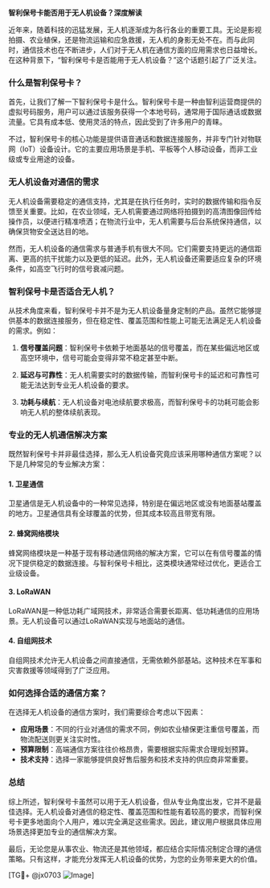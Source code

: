 **智利保号卡能否用于无人机设备？深度解读**

近年来，随着科技的迅猛发展，无人机逐渐成为各行各业的重要工具。无论是影视拍摄、农业植保，还是物流运输和应急救援，无人机的身影无处不在。而与此同时，通信技术也在不断进步，人们对于无人机在通信方面的应用需求也日益增长。在这种背景下，“智利保号卡是否能用于无人机设备？”这个话题引起了广泛关注。

### 什么是智利保号卡？

首先，让我们了解一下智利保号卡是什么。智利保号卡是一种由智利运营商提供的虚拟号码服务，用户可以通过该服务获得一个本地号码，通常用于国际通话或数据流量。它具有成本低、使用灵活的特点，因此受到了许多用户的青睐。

不过，智利保号卡的核心功能是提供语音通话和数据连接服务，并非专门针对物联网（IoT）设备设计。它的主要应用场景是手机、平板等个人移动设备，而非工业级或专业用途的设备。

### 无人机设备对通信的需求

无人机设备需要稳定的通信支持，尤其是在执行任务时，实时的数据传输和指令反馈至关重要。比如，在农业领域，无人机需要通过网络将拍摄到的高清图像回传给操作员，以便进行精准喷洒；在物流行业中，无人机需要与后台系统保持通信，以确保货物安全送达目的地。

然而，无人机设备的通信需求与普通手机有很大不同。它们需要支持更远的通信距离、更高的抗干扰能力以及更低的延迟。此外，无人机设备还需要适应复杂的环境条件，如高空飞行时的信号衰减问题。

### 智利保号卡是否适合无人机？

从技术角度来看，智利保号卡并不是为无人机设备量身定制的产品。虽然它能够提供基本的数据连接服务，但在稳定性、覆盖范围和性能上可能无法满足无人机设备的需求。例如：

1. **信号覆盖问题**：智利保号卡依赖于地面基站的信号覆盖，而在某些偏远地区或高空环境中，信号可能会变得非常不稳定甚至中断。
   
2. **延迟与可靠性**：无人机需要实时的数据传输，而智利保号卡的延迟和可靠性可能无法达到专业无人机设备的要求。

3. **功耗与续航**：无人机设备对电池续航要求极高，而智利保号卡的功耗可能会影响无人机的整体续航表现。

### 专业的无人机通信解决方案

既然智利保号卡并非最佳选择，那么无人机设备究竟应该采用哪种通信方案呢？以下是几种常见的专业解决方案：

#### 1. **卫星通信**
   卫星通信是无人机设备中的一种常见选择，特别是在偏远地区或没有地面基站覆盖的地方。卫星通信具有全球覆盖的优势，但其成本较高且带宽有限。

#### 2. **蜂窝网络模块**
   蜂窝网络模块是一种基于现有移动通信网络的解决方案，它可以在有信号覆盖的情况下提供稳定的数据连接。与智利保号卡相比，这类模块通常经过优化，更适合工业级设备。

#### 3. **LoRaWAN**
   LoRaWAN是一种低功耗广域网技术，非常适合需要长距离、低功耗通信的应用场景。无人机设备可以通过LoRaWAN实现与地面站的通信。

#### 4. **自组网技术**
   自组网技术允许无人机设备之间直接通信，无需依赖外部基站。这种技术在军事和灾害救援等领域得到了广泛应用。

### 如何选择合适的通信方案？

在选择无人机设备的通信方案时，我们需要综合考虑以下因素：
- **应用场景**：不同的行业对通信的需求不同，例如农业植保更注重信号覆盖，而物流配送则更关注实时性。
- **预算限制**：高端通信方案往往价格昂贵，需要根据实际需求合理规划预算。
- **技术支持**：选择一家能够提供良好售后服务和技术支持的供应商非常重要。

### 总结

综上所述，智利保号卡虽然可以用于无人机设备，但从专业角度出发，它并不是最佳选择。无人机设备对通信的稳定性、覆盖范围和性能有着较高的要求，而智利保号卡更多地面向个人用户，难以完全满足这些需求。因此，建议用户根据具体应用场景选择更加专业的通信解决方案。

最后，无论您是从事农业、物流还是其他领域，都应结合实际情况制定合理的通信策略。只有这样，才能充分发挥无人机设备的优势，为您的业务带来更大的价值。

[TG💪+ @jx0703 ![Image](https://github.com/user-attachments/assets/dbca1d08-cadb-493c-b0ec-ad6f7a83f270)]